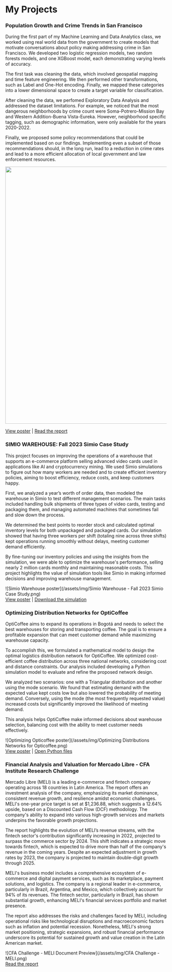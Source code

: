 # My Projects

### Population Growth and Crime Trends in San Francisco
During the first part of my Machine Learning and Data Analytics class, we worked using real world data from the government to create models that motivate conversations about policy making addressing crime in San Francisco. We developed two logistic regression models, two random forests models, and one XGBoost model, each demonstrating varying levels of accuracy.

The first task was cleaning the data, which involved geospatial mapping and time feature engineering. We then performed other transformations, such as Label and One-Hot encoding. Finally, we mapped these categories into a lower dimensional space to create a target variable for classification. 

After cleaning the data, we perfomed Exploratory Data Analysis and addressed the dataset limitations. For example, we noticed that the most dangerous neighborhoods by crime count were Soma-Potrero-Mission Bay and Western Addition-Buena Vista-Eureka. However, neighborhood specific tagging, such as demographic information, were only available for the years 2020-2022.

Finally, we proposed some policy recommendations that could be implemented based on our findings. Implementing even a subset of those recommendations should, in the long run, lead to a reduction in crime rates and lead to a more efficient allocation of local government and law enforcement resources.

<img src="https://raw.githubusercontent.com/gerson-moralesd/portfolio/assets/img/Population Growth and Crime Trends in San Francisco.png" width="800">
<br>

<a href="https://github.com/gerson-moralesd/portfolio/blob/main/assets/files/Population%20Growth%20and%20Crime%20Trends.pdf">View poster</a> | 
<a href="https://github.com/gerson-moralesd/portfolio/blob/main/assets/files/Population%20Growth%20and%20Crime%20Trends%20in%20San%20Francisco.pdf">Read the report</a> 

### SIMIO WAREHOUSE: Fall 2023 Simio Case Study
This project focuses on improving the operations of a warehouse that supports an e-commerce platform selling advanced video cards used in applications like AI and cryptocurrency mining. We used Simio simulations to figure out how many workers are needed and to create efficient inventory policies, aiming to boost efficiency, reduce costs, and keep customers happy.

First, we analyzed a year’s worth of order data, then modeled the warehouse in Simio to test different management scenarios. The main tasks included handling bulk shipments of three types of video cards, testing and packaging them, and managing automated machines that sometimes fail and slow down the process.

We determined the best points to reorder stock and calculated optimal inventory levels for both unpackaged and packaged cards. Our simulation showed that having three workers per shift (totaling nine across three shifts) kept operations running smoothly without delays, meeting customer demand efficiently.

By fine-tuning our inventory policies and using the insights from the simulation, we were able to optimize the warehouse's performance, selling nearly 2 million cards monthly and maintaining reasonable costs. This project highlights the value of simulation tools like Simio in making informed decisions and improving warehouse management.

![Simio Warehouse poster](/assets/img/Simio Warehouse - Fall 2023 Simio Case Study.png)
<br>
<a href="https://github.com/gerson-moralesd/portfolio/blob/main/assets/files/SIMIO%20Warehouse.pdf">View poster</a> | 
<a href="https://github.com/gerson-moralesd/portfolio/blob/main/assets/files/SIMIO%20Warehouse%20file.spfx">Download the simulation</a> 

### Optimizing Distribution Networks for OptiCoffee
OptiCoffee aims to expand its operations in Bogotá and needs to select the best warehouses for storing and transporting coffee. The goal is to ensure a profitable expansion that can meet customer demand while maximizing warehouse capacity.

To accomplish this, we formulated a mathematical model to design the optimal logistics distribution network for OptiCoffee. We optimized cost-efficient coffee distribution across three national networks, considering cost and distance constraints. Our analysis included developing a Python simulation model to evaluate and refine the proposed network design.

We analyzed two scenarios: one with a Triangular distribution and another using the mode scenario. We found that estimating demand with the expected value kept costs low but also lowered the probability of meeting demand. Conversely, using the mode (the most frequently requested value) increased costs but significantly improved the likelihood of meeting demand.

This analysis helps OptiCoffee make informed decisions about warehouse selection, balancing cost with the ability to meet customer needs effectively.

![Optimizing Opticoffee poster](/assets/img/Optimizing Distributions Networks for Opticoffee.png)
<br>
<a href="https://github.com/gerson-moralesd/portfolio/blob/main/assets/files/OptiCoffee.pdf">View poster</a> | 
<a href="https://github.com/gerson-moralesd/portfolio/tree/main/assets/files/OptiCoffee">Open Python files</a> 

### Financial Analysis and Valuation for Mercado Libre - CFA Institute Research Challenge
Mercado Libre (MELI) is a leading e-commerce and fintech company operating across 18 countries in Latin America. The report offers an investment analysis of the company, emphasizing its market dominance, consistent revenue growth, and resilience amidst economic challenges. MELI's one-year price target is set at $1,236.88, which suggests a 12.64% upside, based on a Discounted Cash Flow (DCF) methodology. The company's ability to expand into various high-growth services and markets underpins the favorable growth projections.

The report highlights the evolution of MELI’s revenue streams, with the fintech sector's contribution significantly increasing in 2022, projected to surpass the commerce sector by 2024. This shift indicates a strategic move towards fintech, which is expected to drive more than half of the company's revenue in the coming years. Despite an expected adjustment in growth rates by 2023, the company is projected to maintain double-digit growth through 2025.

MELI's business model includes a comprehensive ecosystem of e-commerce and digital payment services, such as its marketplace, payment solutions, and logistics. The company is a regional leader in e-commerce, particularly in Brazil, Argentina, and Mexico, which collectively account for 94% of its revenues. The fintech sector, particularly in Brazil, has shown substantial growth, enhancing MELI's financial services portfolio and market presence.

The report also addresses the risks and challenges faced by MELI, including operational risks like technological disruptions and macroeconomic factors such as inflation and potential recession. Nonetheless, MELI's strong market positioning, strategic expansions, and robust financial performance underscore its potential for sustained growth and value creation in the Latin American market.

![CFA Challenge - MELI Document Preview](/assets/img/CFA Challenge - MELI.png)
<br>
<a href="https://github.com/gerson-moralesd/portfolio/blob/main/assets/files/CFA%20Challenge%20-%20MELI.pdf">Read the report</a>
